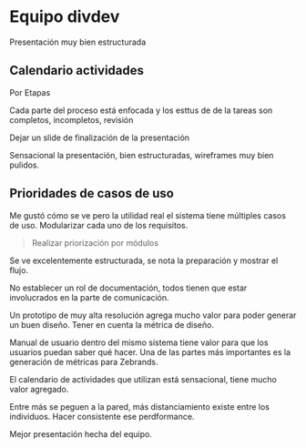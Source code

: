 # Equipo divdev

Presentación muy bien estructurada

## Calendario actividades

Por Etapas

Cada parte del proceso está enfocada y los esttus de de la tareas son completos, incompletos, revisión

Dejar un slide de finalización de la presentación

Sensacional la presentación, bien estructuradas, wireframes muy bien pulidos.

## Prioridades de casos de uso

Me gustó cómo se ve pero la utilidad real el sistema tiene múltiples casos de uso. Modularizar cada uno de los requisitos.
>Realizar priorización por módulos

Se ve excelentemente estructurada, se nota la preparación y mostrar el flujo.

No establecer un rol de documentación, todos tienen que estar involucrados en la parte de comunicación.

Un prototipo de muy alta resolución agrega mucho valor para poder generar un buen diseño. Tener en cuenta la métrica de diseño.

Manual de usuario dentro del mismo sistema tiene valor para que los usuarios puedan saber qué hacer. Una de las partes más importantes es la generación de métricas para Zebrands.

El calendario de actividades que utilizan está sensacional, tiene mucho valor agregado.

Entre más se peguen a la pared, más distanciamiento existe entre los individuos. Hacer consistente ese perdformance.

Mejor presentación hecha del equipo.
